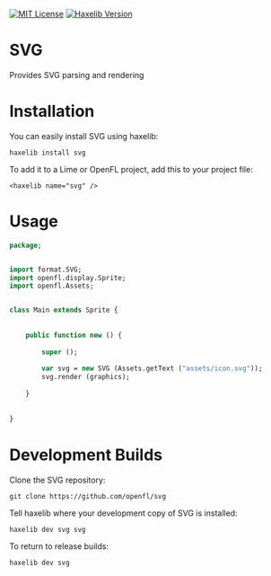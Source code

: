 [![MIT License](https://img.shields.io/badge/license-MIT-blue.svg?style=flat)](LICENSE.md) [![Haxelib Version](https://img.shields.io/github/tag/openfl/svg.svg?style=flat&label=haxelib)](http://lib.haxe.org/p/svg)

SVG
===

Provides SVG parsing and rendering


Installation
============

You can easily install SVG using haxelib:

    haxelib install svg

To add it to a Lime or OpenFL project, add this to your project file:

    <haxelib name="svg" />
    

Usage
=====

```haxe
package;


import format.SVG;
import openfl.display.Sprite;
import openfl.Assets;


class Main extends Sprite {
	
	
	public function new () {
		
		super ();
		
		var svg = new SVG (Assets.getText ("assets/icon.svg"));
		svg.render (graphics);
		
	}
	
	
}
```


Development Builds
==================

Clone the SVG repository:

    git clone https://github.com/openfl/svg

Tell haxelib where your development copy of SVG is installed:

    haxelib dev svg svg

To return to release builds:

    haxelib dev svg
